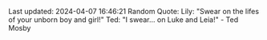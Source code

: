 Last updated: 2024-04-07 16:46:21
Random Quote: Lily: "Swear on the lifes of your unborn boy and girl!"
Ted: "I swear... on Luke and Leia!" - Ted Mosby